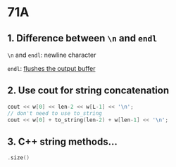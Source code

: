# 71A

## 1. Difference between `\n` and `endl`
`\n` and `endl`: newline character

`endl`: [flushes the output buffer](https://stackoverflow.com/a/213977)

## 2. Use cout for string concatenation
```c++
cout << w[0] << len-2 << w[L-1] << '\n';
// don't need to use to_string
cout << w[0] + to_string(len-2) + w[len-1] << '\n';
```

## 3. C++ string methods...
```c++
.size()
```
